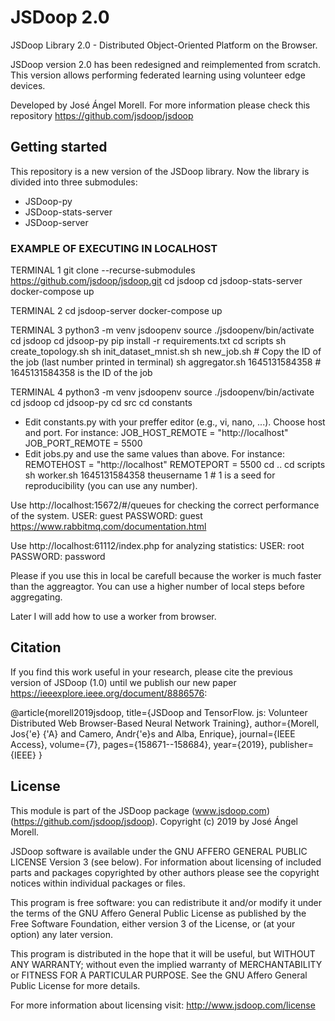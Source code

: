 # JSDoop 2.0
JSDoop Library 2.0 - Distributed Object-Oriented Platform on the Browser.

JSDoop version 2.0 has been redesigned and reimplemented from scratch. This version allows performing federated learning using volunteer edge devices. 

Developed by José Ángel Morell. 
For more information please check this repository https://github.com/jsdoop/jsdoop

## Getting started
This repository is a new version of the JSDoop library. Now the library is divided into three submodules:
- JSDoop-py
- JSDoop-stats-server
- JSDoop-server

### EXAMPLE OF EXECUTING IN LOCALHOST
TERMINAL 1
git clone --recurse-submodules https://github.com/jsdoop/jsdoop.git
cd jsdoop
cd jsdoop-stats-server
docker-compose up

TERMINAL 2
cd jsdoop-server
docker-compose up

TERMINAL 3
python3 -m venv jsdoopenv
source ./jsdoopenv/bin/activate
cd jsdoop
cd jdsoop-py
pip install -r requirements.txt 
cd scripts
sh create_topology.sh
sh init_dataset_mnist.sh
sh new_job.sh # Copy the ID of the job (last number printed in terminal)
sh aggregator.sh 1645131584358 # 1645131584358 is the ID of the job

TERMINAL 4
python3 -m venv jsdoopenv
source ./jsdoopenv/bin/activate
cd jsdoop
cd jdsoop-py
cd src
cd constants

- Edit constants.py with your preffer editor (e.g., vi, nano, ...). Choose host and port. For instance: JOB_HOST_REMOTE = "http://localhost" JOB_PORT_REMOTE = 5500
- Edit jobs.py and use the same values than above. For instance: REMOTEHOST = "http://localhost" REMOTEPORT = 5500 
cd ..
cd scripts
sh worker.sh 1645131584358 theusername 1 # 1 is a seed for reproducibility (you can use any number).


Use http://localhost:15672/#/queues for checking the correct performance of the system.
USER: guest
PASSWORD: guest
https://www.rabbitmq.com/documentation.html

Use http://localhost:61112/index.php for analyzing statistics:
USER: root
PASSWORD: password

Please if you use this in local be carefull because the worker is much faster than the aggreagtor. You can use a higher number of local steps before aggregating.



Later I will add how to use a worker from browser.

## Citation
If you find this work useful in your research, please cite the previous version of JSDoop (1.0) until we publish our new paper  https://ieeexplore.ieee.org/document/8886576:

  @article{morell2019jsdoop,
    title={JSDoop and TensorFlow. js: Volunteer Distributed Web Browser-Based Neural Network Training},
    author={Morell, Jos{\'e} {\'A} and Camero, Andr{\'e}s and Alba, Enrique},
    journal={IEEE Access},
    volume={7},
    pages={158671--158684},
    year={2019},
    publisher={IEEE}
  }

## License
This module is part of the JSDoop package (www.jsdoop.com) (https://github.com/jsdoop/jsdoop).
Copyright (c) 2019 by José Ángel Morell.

JSDoop software is available under the GNU AFFERO GENERAL 
PUBLIC LICENSE Version 3 (see below). For information about 
licensing of included parts and packages copyrighted by other authors 
please see the copyright notices within individual packages or files.

This program is free software: you can redistribute it and/or modify
it under the terms of the GNU Affero General Public License as
published by the Free Software Foundation, either version 3 of the
License, or (at your option) any later version.

This program is distributed in the hope that it will be useful,
but WITHOUT ANY WARRANTY; without even the implied warranty of
MERCHANTABILITY or FITNESS FOR A PARTICULAR PURPOSE.  See the
GNU Affero General Public License for more details.

For more information about licensing visit:
http://www.jsdoop.com/license
